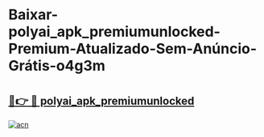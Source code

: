 # Baixar-polyai_apk_premiumunlocked-Premium-Atualizado-Sem-Anúncio-Grátis-o4g3m

# <h2><a href="https://br8gba.esa.edu.pl?src=polyai_apk_premiumunlocked&ref=o4g3m">🔗👉 🔴 polyai_apk_premiumunlocked</a></h2>

[![acn](https://github.com/user-attachments/assets/0f9c940e-d8b0-45ae-aac7-cd30a18b3e1c)](https://br8gba.esa.edu.pl?src=polyai_apk_premiumunlocked&ref=o4g3m)

